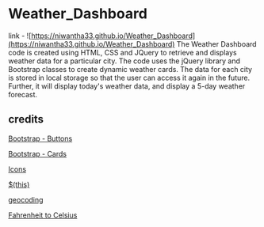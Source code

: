 # Weather_Dashboard

link - ![https://niwantha33.github.io/Weather_Dashboard](https://niwantha33.github.io/Weather_Dashboard)
The Weather Dashboard code is created using HTML, CSS and JQuery to retrieve and displays weather data for a particular city. The code uses the jQuery library and Bootstrap classes to create dynamic weather cards. The data for each city is stored in local storage so that the user can access it again in the future. 
Further, it will display today's weather data, and display a 5-day weather forecast. 

## credits

[Bootstrap - Buttons](https://getbootstrap.com/docs/4.0/components/buttons/)

[Bootstrap - Cards](https://getbootstrap.com/docs/4.0/components/card/)

[Icons](https://fontawesome.com/icons/cloud?s=regular&f=classic)

[$(this)](https://stackoverflow.com/questions/12481439/jquery-this-keyword)

[geocoding](https://openweathermap.org/api/geocoding-api)

[Fahrenheit to Celsius](https://www.metric-conversions.org/temperature/fahrenheit-to-celsius.htm)